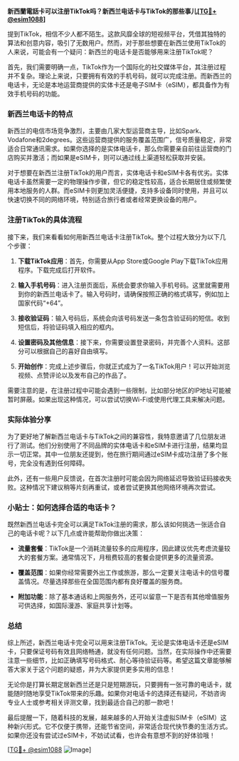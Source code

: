 **新西蘭電話卡可以注册TikTok吗？新西兰电话卡与TikTok的那些事儿[[TG💪+ @esim1088](https://t.me/s/esim1088)]**

提到TikTok，相信不少人都不陌生。这款风靡全球的短视频平台，凭借其独特的算法和创意内容，吸引了无数用户。然而，对于那些想要在新西兰使用TikTok的人来说，可能会有一个疑问：新西兰的电话卡是否能够用来注册TikTok呢？

首先，我们需要明确一点，TikTok作为一个国际化的社交媒体平台，其注册过程并不复杂。理论上来说，只要拥有有效的手机号码，就可以完成注册。而新西兰的电话卡，无论是本地运营商提供的实体卡还是电子SIM卡（eSIM），都具备作为有效手机号码的功能。

### 新西兰电话卡的特点

新西兰的电信市场竞争激烈，主要由几家大型运营商主导，比如Spark、Vodafone和2degrees。这些运营商提供的服务覆盖范围广，信号质量稳定，非常适合日常通讯需求。如果你选择的是实体电话卡，那么你需要亲自前往运营商的门店购买并激活；而如果是eSIM卡，则可以通过线上渠道轻松获取并安装。

对于想要在新西兰注册TikTok的用户而言，实体电话卡和eSIM卡各有优劣。实体电话卡虽然需要一定的物理操作步骤，但它的稳定性较高，适合长期居住或频繁使用本地服务的人群。而eSIM卡则更加灵活便捷，支持多设备同时使用，并且可以快速切换不同的网络环境，特别适合旅行者或者经常更换设备的用户。

### 注册TikTok的具体流程

接下来，我们来看看如何用新西兰电话卡注册TikTok。整个过程大致分为以下几个步骤：

1. **下载TikTok应用**：首先，你需要从App Store或Google Play下载TikTok应用程序。下载完成后打开软件。
   
2. **输入手机号码**：进入注册页面后，系统会要求你输入手机号码。这里就需要用到你的新西兰电话卡了。输入号码时，请确保按照正确的格式填写，例如加上国家代码“+64”。

3. **接收验证码**：输入号码后，系统会向该号码发送一条包含验证码的短信。收到短信后，将验证码填入相应的框内。

4. **设置密码及其他信息**：接下来，你需要设置登录密码，并完善个人资料。这部分可以根据自己的喜好自由填写。

5. **开始创作**：完成上述步骤后，你就正式成为了一名TikTok用户！可以开始浏览视频、点赞评论以及发布自己的作品了。

需要注意的是，在注册过程中可能会遇到一些限制，比如部分地区的IP地址可能被暂时屏蔽。如果出现这种情况，可以尝试切换Wi-Fi或使用代理工具来解决问题。

### 实际体验分享

为了更好地了解新西兰电话卡与TikTok之间的兼容性，我特意邀请了几位朋友进行了测试。他们分别使用了不同品牌的实体电话卡和eSIM卡进行注册，结果均显示一切正常。其中一位朋友还提到，他在旅行期间通过eSIM卡成功注册了多个账号，完全没有遇到任何障碍。

此外，还有一些用户反馈说，在首次注册时可能会因为网络延迟导致验证码接收失败。这种情况下建议稍等片刻再重试，或者尝试更换其他网络环境再次尝试。

### 小贴士：如何选择合适的电话卡？

既然新西兰电话卡完全可以满足TikTok注册的需求，那么该如何挑选一张适合自己的电话卡呢？以下几点或许能帮助你做出决策：

- **流量套餐**：TikTok是一个消耗流量较多的应用程序，因此建议优先考虑流量较大的套餐方案。通常情况下，月租费较高的套餐会提供更多的流量资源。
  
- **覆盖范围**：如果你经常需要外出工作或旅游，那么一定要关注电话卡的信号覆盖情况。尽量选择那些在全国范围内都有良好覆盖的服务商。

- **附加功能**：除了基本通话和上网服务外，还可以留意一下是否有其他增值服务可供选择，如国际漫游、家庭共享计划等。

### 总结

综上所述，新西兰电话卡完全可以用来注册TikTok。无论是实体电话卡还是eSIM卡，只要保证号码有效且网络畅通，就没有任何问题。当然，在实际操作中还需要注意一些细节，比如正确填写号码格式、耐心等待验证码等。希望这篇文章能够解答大家关于这个问题的疑惑，并为大家提供更多实用的信息！

无论你是打算长期定居新西兰还是只是短期游玩，只要拥有一张可靠的电话卡，就能随时随地享受TikTok带来的乐趣。如果你对电话卡的选择还有疑问，不妨咨询专业人士或参考相关评测文章，找到最适合自己的那一款吧！

最后提醒一下，随着科技的发展，越来越多的人开始关注虚拟SIM卡（eSIM）这种新兴形式。它不仅便于携带，还能节省空间，非常适合现代快节奏的生活方式。如果你还没有尝试过eSIM卡，不妨试试看，也许会有意想不到的好体验哦！

[[TG💪+ @esim1088](https://t.me/s/esim1088) ![Image](https://i.postimg.cc/4NQfJmqS/Snipaste-2025-05-13-00-14-12.png)]